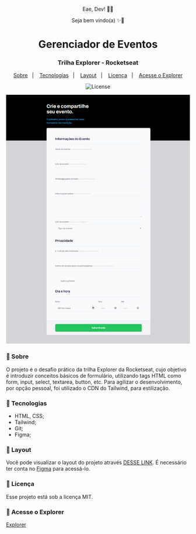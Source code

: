 <p align="center">Eae, Dev! 👊🏾</p>
<p align="center">Seja bem vindo(a) ✨🚀</p>

<h1 align="center">Gerenciador de Eventos</h1>
<h3 align="center">Trilha Explorer - Rocketseat</h3>

<p align="center">
  <a href="#-sobre">Sobre</a>&nbsp;&nbsp;&nbsp;|&nbsp;&nbsp;&nbsp;
  <a href="#-tecnologias">Tecnologias</a>&nbsp;&nbsp;&nbsp;|&nbsp;&nbsp;&nbsp;
  <a href="#-layout">Layout</a>&nbsp;&nbsp;&nbsp;|&nbsp;&nbsp;&nbsp;
  <a href="#-licença">Licença</a>&nbsp;&nbsp;&nbsp;|&nbsp;&nbsp;&nbsp;
  <a href="#-acesse-o-explorer">Acesse o Explorer</a>
</p>

<p align="center">
  <img alt="License" src="https://img.shields.io/static/v1?label=license&message=MIT&color=49AA26&labelColor=000000">
</p>

![Preview](./assets/imgs/preview.png)

<h3>📌 Sobre</h3>

O projeto é o desafio prático da trilha Explorer da Rocketseat, cujo objetivo é introduzir conceitos básicos de formulário, utilizando tags HTML como form, input, select, textarea, button, etc. Para agilizar o desenvolvimento, por opção pessoal, foi utilizado o CDN do Tailwind, para estilização.

<h3>📌 Tecnologias</h3>

- HTML, CSS;
- Tailwind;
- Git;
- Figma;

<h3>📌 Layout</h3>

Você pode visualizar o layout do projeto através [DESSE LINK](https://www.figma.com/file/sgcJKpGAeVqh7rf2pwsOd9/Explorer-Stage-03-Projeto-01/duplicate). É necessário ter conta no [Figma](https://figma.com) para acessá-lo.

<h3>📌 Licença</h3>

Esse projeto está sob a licença MIT.

<h3>📌 Acesse o Explorer</h3>

[Explorer](https://rocketforms.typeform.com/to/fPcSmBp9#referral_id=41c0c597-0d85-46fd-a3dd-f559cacad623)